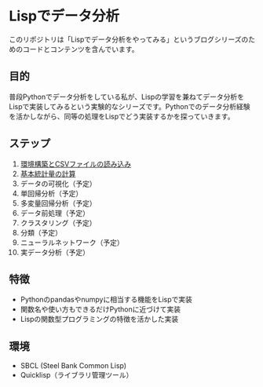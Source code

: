 # Lispでデータ分析

このリポジトリは「Lispでデータ分析をやってみる」というブログシリーズのためのコードとコンテンツを含んでいます。

## 目的
普段Pythonでデータ分析をしている私が、Lispの学習を兼ねてデータ分析をLispで実装してみるという実験的なシリーズです。Pythonでのデータ分析経験を活かしながら、同等の処理をLispでどう実装するかを探っていきます。

## ステップ
1. [環境構築とCSVファイルの読み込み](step1/step1.md)
2. [基本統計量の計算](step2/step2.md)
3. データの可視化（予定）
4. 単回帰分析（予定）
5. 多変量回帰分析（予定）
6. データ前処理（予定）
7. クラスタリング（予定）
8. 分類（予定）
9. ニューラルネットワーク（予定）
10. 実データ分析（予定）

## 特徴
- Pythonのpandasやnumpyに相当する機能をLispで実装
- 関数名や使い方もできるだけPythonに近づけて実装
- Lispの関数型プログラミングの特徴を活かした実装

## 環境
- SBCL (Steel Bank Common Lisp)
- Quicklisp（ライブラリ管理ツール）